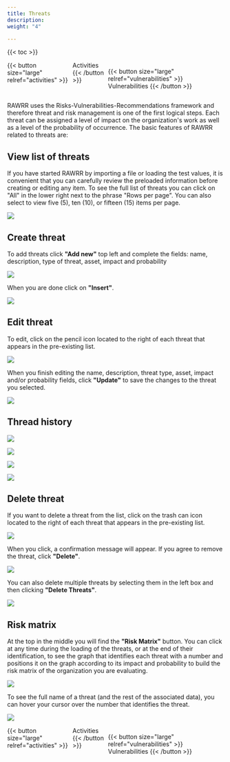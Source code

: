 ```yaml
---
title: Threats
description: 
weight: "4"

---
```

{{< toc >}}

<div style="display: flex; justify-content: space-between">
{{< button size="large" relref="activities" >}} <i class="arrow left"></i> Activities {{< /button >}}

{{< button size="large" relref="vulnerabilities" >}} Vulnerabilities <i class="arrow right"></i>{{< /button >}}
</div>

RAWRR uses the Risks-Vulnerabilities-Recommendations framework and therefore threat and risk management is one of the first logical steps. Each threat can be assigned a level of impact on the organization's work as well as a level of the probability of occurrence. The basic features of RAWRR related to threats are:

## View list of threats

If you have started RAWRR by importing a file or loading the test values, it is convenient that you can carefully review the preloaded information before creating or editing any item. To see the full list of threats you can click on "All" in the lower right next to the phrase "Rows per page". You can also select to view five (5), ten (10), or fifteen (15) items per page.

![](/images/amenzas-lista.png)

## Create threat

To add threats click **"Add new"** top left and complete the fields: name, description, type of threat, asset, impact and probability

![](/images/amenazas-agregar.png)

When you are done click on **"Insert"**.

![](/images/amenazas-agregar2.png)

## Edit threat

To edit, click on the pencil icon located to the right of each threat that appears in the pre-existing list.

![](/images/amenazas-editar.png)

When you finish editing the name, description, threat type, asset, impact and/or probability fields, click **"Update"** to save the changes to the threat you selected.

![](/images/amenazas-editar2.png)

## Thread history

<Text thread history>

![](/images/thread_button_history_en.png)

<Text current values>

![](/images/thread_current_values_en.png)

<Text changes>

![](/images/thread_changes_en.png)

<text back>

![](/images/thread_back_en.png)

## Delete threat

If you want to delete a threat from the list, click on the trash can icon located to the right of each threat that appears in the pre-existing list.

![](/images/amenazas-eliminar.png)

When you click, a confirmation message will appear. If you agree to remove the threat, click **"Delete"**.

![](/images/amenazas-eliminar2.png)

You can also delete multiple threats by selecting them in the left box and then clicking **"Delete Threats"**.

![](/images/amenazas-eliminar3.png)

## Risk matrix

At the top in the middle you will find the **"Risk Matrix"** button. You can click at any time during the loading of the threats, or at the end of their identification, to see the graph that identifies each threat with a number and positions it on the graph according to its impact and probability to build the risk matrix of the organization you are evaluating.

![](/images/amenazas-matriz.png)

To see the full name of a threat (and the rest of the associated data), you can hover your cursor over the number that identifies the threat.

![](/images/amenazas-matriz2.png)

<div style="display: flex; justify-content: space-between">
{{< button size="large" relref="activities" >}} <i class="arrow left"></i> Activities {{< /button >}}

{{< button size="large" relref="vulnerabilities" >}} Vulnerabilities <i class="arrow right"></i>{{< /button >}}
</div>
